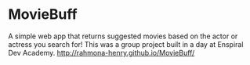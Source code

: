 # MovieBuff
A simple web app that returns suggested movies based on the actor or actress you search for! This was a group project built in a day at Enspiral Dev Academy.
http://rahmona-henry.github.io/MovieBuff/
